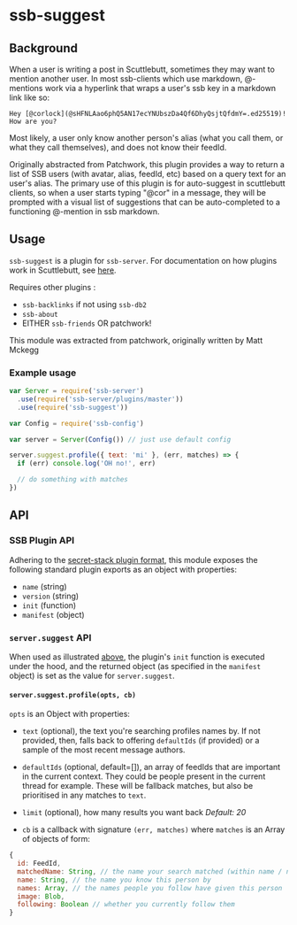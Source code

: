 # ssb-suggest

## Background

When a user is writing a post in Scuttlebutt, sometimes they may want to mention another user. In most ssb-clients which use markdown, @-mentions work via a hyperlink that wraps a user's ssb key in a markdown link like so:

```
Hey [@corlock](@sHFNLAao6phQ5AN17ecYNUbszDa4Qf6DhyQsjtQfdmY=.ed25519)! How are you?
```

Most likely, a user only know another person's alias (what you call them, or what they call themselves), and does not know their feedId.

Originally abstracted from Patchwork, this plugin provides a way to return a list of SSB users (with avatar, alias, feedId, etc) based on a query text for an user's alias. The primary use of this plugin is for auto-suggest in scuttlebutt clients, so when a user starts typing "@cor" in a message, they will be prompted with a visual list of suggestions that can be auto-completed to a functioning @-mention in ssb markdown.


## Usage
`ssb-suggest` is a plugin for `ssb-server`. For documentation on how plugins work in Scuttlebutt, see [here](https://github.com/ssbc/secret-stack/blob/master/PLUGINS.md).


Requires other plugins :
- `ssb-backlinks` if not using `ssb-db2`
- `ssb-about`
- EITHER `ssb-friends` OR patchwork!

This module was extracted from patchwork, originally written by Matt Mckegg

### Example usage

```js
var Server = require('ssb-server')
  .use(require('ssb-server/plugins/master'))
  .use(require('ssb-suggest'))

var Config = require('ssb-config')

var server = Server(Config()) // just use default config

server.suggest.profile({ text: 'mi' }, (err, matches) => {
  if (err) console.log('OH no!', err)

  // do something with matches
})
```

## API

### SSB Plugin API

Adhering to the [secret-stack plugin format](https://github.com/ssbc/secret-stack/blob/master/PLUGINS.md#plugin-format), this module exposes the following standard plugin exports as an object with properties:

- `name` (string)
- `version` (string)
- `init` (function)
- `manifest` (object)


### `server.suggest` API

When used as illustrated [above](#example-usage), the plugin's `init` function is executed under the hood, and the returned object (as specified in the `manifest` object) is set as the value for `server.suggest`.

#### `server.suggest.profile(opts, cb)`

`opts` is an Object with properties:
- `text` (optional), the text you're searching profiles names by. If not provided, then, falls back to offering `defaultIds` (if provided) or a sample of the most recent message authors.
- `defaultIds` (optional, default=[]), an array of feedIds that are important in the current context. They could be people present in the current thread for example. These will be fallback matches, but also be prioritised in any matches to `text`.
- `limit` (optional), how many results you want back _Default: 20_


- `cb` is a callback with signature `(err, matches)` where `matches` is an Array of objects of form:
```js
{
  id: FeedId,
  matchedName: String, // the name your search matched (within name / names)
  name: String, // the name you know this person by
  names: Array, // the names people you follow have given this person
  image: Blob,
  following: Boolean // whether you currently follow them
}
```
